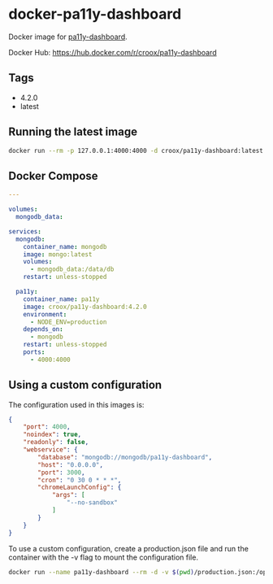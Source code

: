# docker-pa11y-dashboard

Docker image for [pa11y-dashboard](https://github.com/pa11y/pa11y-dashboard).

Docker Hub: https://hub.docker.com/r/croox/pa11y-dashboard

## Tags

- 4.2.0
- latest

## Running the latest image

```bash
docker run --rm -p 127.0.0.1:4000:4000 -d croox/pa11y-dashboard:latest
```

## Docker Compose

```yaml
---

volumes:
  mongodb_data:

services:
  mongodb:
    container_name: mongodb
    image: mongo:latest
    volumes:
      - mongodb_data:/data/db
    restart: unless-stopped

  pa11y:
    container_name: pa11y
    image: croox/pa11y-dashboard:4.2.0
    environment:
      - NODE_ENV=production
    depends_on:
      - mongodb
    restart: unless-stopped
    ports:
      - 4000:4000
```

## Using a custom configuration

The configuration used in this images is:

```json
{
    "port": 4000,
    "noindex": true,
    "readonly": false,
    "webservice": {
        "database": "mongodb://mongodb/pa11y-dashboard",
        "host": "0.0.0.0",
        "port": 3000,
        "cron": "0 30 0 * * *",
        "chromeLaunchConfig": {
            "args": [
                "--no-sandbox"
            ]
        }
    }
}
```

To use a custom configuration, create a production.json file and run the container with the -v flag to mount the configuration file.

```bash
docker run --name pa11y-dashboard --rm -d -v $(pwd)/production.json:/opt/pa11y-dashboard/production.json croox/pa11y-dashboard:latest
```
